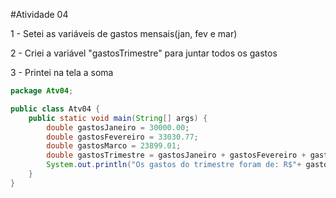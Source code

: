 #Atividade 04

1 - Setei as variáveis de gastos mensais(jan, fev e mar)

2 - Criei a variável "gastosTrimestre" para juntar todos os gastos

3 - Printei na tela a soma

~~~java
package Atv04;

public class Atv04 {
    public static void main(String[] args) {
        double gastosJaneiro = 30000.00;
        double gastosFevereiro = 33030.77;
        double gastosMarco = 23899.01;
        double gastosTrimestre = gastosJaneiro + gastosFevereiro + gastosMarco;
        System.out.println("Os gastos do trimestre foram de: R$"+ gastosTrimestre);
    }
}


~~~